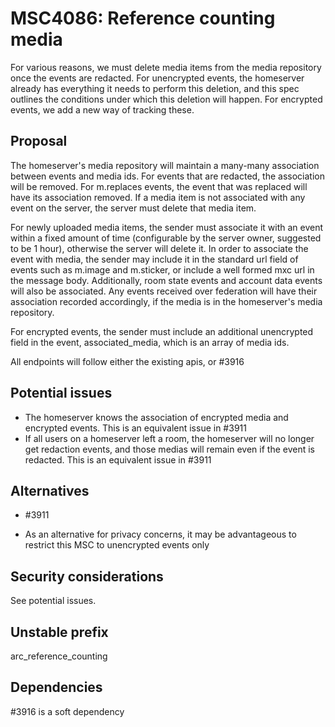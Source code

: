 # MSC4086: Reference counting media

For various reasons, we must delete media items from the media repository once the events are redacted. For unencrypted events, the homeserver already has everything it needs to perform this deletion, and this spec outlines the conditions under which this deletion will happen. For encrypted events, we add a new way of tracking these.

## Proposal

The homeserver's media repository will maintain a many-many association between events and media ids. For events that are redacted, the association will be removed. For m.replaces events, the event that was replaced will have its association removed. If a media item is not associated with any event on the server, the server must delete that media item.

For newly uploaded media items, the sender must associate it with an event within a fixed amount of time (configurable by the server owner, suggested to be 1 hour), otherwise the server will delete it. In order to associate the event with media, the sender may include it in the standard url field of events such as m.image and m.sticker, or include a well formed mxc url in the message body. Additionally, room state events and account data events will also be associated. Any events received over federation will have their association recorded accordingly, if the media is in the homeserver's media repository.

For encrypted events, the sender must include an additional unencrypted field in the event, associated_media, which is an array of media ids.

All endpoints will follow either the existing apis, or #3916

## Potential issues

* The homeserver knows the association of encrypted media and encrypted events. This is an equivalent issue in #3911
* If all users on a homeserver left a room, the homeserver will no longer get redaction events, and those medias will remain even if the event is redacted.  This is an equivalent issue in #3911

## Alternatives

* #3911

* As an alternative for privacy concerns, it may be advantageous to restrict this MSC to unencrypted events only

## Security considerations

See potential issues.

## Unstable prefix

arc_reference_counting

## Dependencies

#3916 is a soft dependency

